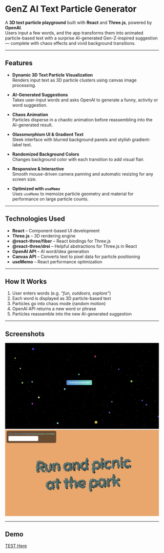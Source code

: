 # GenZ AI Text Particle Generator

A **3D text particle playground** built with **React** and **Three.js**, powered by **OpenAI**.  
Users input a few words, and the app transforms them into animated particle-based text with a surprise AI-generated Gen-Z-inspired suggestion — complete with chaos effects and vivid background transitions.

---

## Features

- **Dynamic 3D Text Particle Visualization**  
  Renders input text as 3D particle clusters using canvas image processing.

- **AI-Generated Suggestions**  
  Takes user-input words and asks OpenAI to generate a funny, activity or word suggestion.

- **Chaos Animation**  
  Particles disperse in a chaotic animation before reassembling into the AI-generated result.

- **Glassmorphism UI & Gradient Text**  
  Sleek interface with blurred background panels and stylish gradient-label text.

- **Randomized Background Colors**  
  Changes background color with each transition to add visual flair.

- **Responsive & Interactive**  
  Smooth mouse-driven camera panning and automatic resizing for any screen size.

- **Optimized with `useMemo`**  
  Uses `useMemo` to memoize particle geometry and material for performance on large particle counts.

---

## Technologies Used

- **React** – Component-based UI development
- **Three.js** – 3D rendering engine
- **@react-three/fiber** – React bindings for Three.js
- **@react-three/drei** – Helpful abstractions for Three.js in React
- **OpenAI API** – AI word/idea generation
- **Canvas API** – Converts text to pixel data for particle positioning
- **useMemo** – React performance optimization

---

## How It Works

1. User enters words (e.g. _“fun, outdoors, explore”_)
2. Each word is displayed as 3D particle-based text
3. Particles go into chaos mode (random motion)
4. OpenAI API returns a new word or phrase
5. Particles reassemble into the new AI-generated suggestion




---

## Screenshots
![Landing Page](./landing-page.png)
![Result Page](./result.png)


---

## Demo

[TEST Here](https://genz-ai-generator.vercel.app/)
